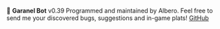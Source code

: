 :robot: __Garanel Bot__ v0.39
Programmed and maintained by Albero.
Feel free to send me your discovered bugs, suggestions and in-game plats!
[GitHub](https://github.com/emmemeno/garanel-bot)